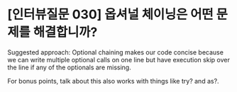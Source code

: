 # [인터뷰질문 030] 옵셔널 체이닝은 어떤 문제를 해결합니까?

Suggested approach: Optional chaining makes our code concise because we can write multiple optional calls on one line but have execution skip over the line if any of the optionals are missing.

For bonus points, talk about this also works with things like try? and as?.
